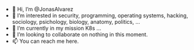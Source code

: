 - 👋 Hi, I’m @JonasAlvarez
- 👀 I’m interested in security, programming, operating systems, hacking, sociology, psichology, biology, anatomy, politics, ...
- 🌱 I’m currently in my mission K8s ...
- 💞️ I’m looking to collaborate on nothing in this moment.
- 📫 You can reach me here.

<!---
JonasAlvarez/JonasAlvarez is a ✨ special ✨ repository because its `README.md` (this file) appears on your GitHub profile.
You can click the Preview link to take a look at your changes.
--->
